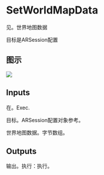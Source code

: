 # SetWorldMapData

见。世界地图数据

目标是ARSession配置

## 图示

![]($-20221218-17585960.png)

## Inputs

在。Exec.

目标。ARSession配置对象参考。

世界地图数据。字节数组。 

## Outputs

输出。执行：执行。
